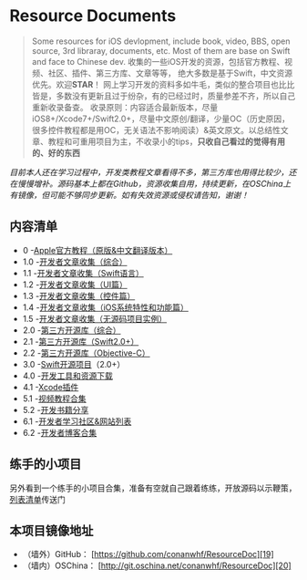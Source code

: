 # Resource Documents

> Some resources for iOS devlopment, include book, video, BBS, open source, 3rd libraray, documents, etc. Most of them are base on Swift and face to Chinese dev.
> 收集的一些iOS开发的资源，包括官方教程、视频、社区、插件、第三方库、文章等等， 绝大多数是基于Swift，中文资源优先。欢迎**STAR**！
> 网上学习开发的资料多如牛毛，类似的整合项目也比比皆是，多数没有更新且过于纷杂，有的已经过时，质量参差不齐，所以自己重新收录备查。
> 收录原则：内容适合最新版本，尽量iOS8+/Xcode7+/Swift2.0+，尽量中文原创/翻译，少量OC（历史原因，很多控件教程都是用OC，无关语法不影响阅读）&英文原文。以总结性文章、教程和可重用项目为主，不收录小的tips，**只收自己看过的觉得有用的、好的东西**

_目前本人还在学习过程中，开发类教程文章看得不多，第三方库也用得比较少，还在慢慢增补。源码基本上都在Github，资源收集自用，持续更新，在OSChina上有镜像，但可能不够同步更新。如有失效资源或侵权请告知，谢谢！_

## 内容清单
- 0 -[Apple官方教程（原版&中文翻译版本）][1]
- 1.0 -[开发者文章收集（综合）][2]
- 1.1 -[开发者文章收集（Swift语言）][3]
- 1.2 -[开发者文章收集（UI篇）][4]
- 1.3 -[开发者文章收集（控件篇）][5]
- 1.4 -[开发者文章收集（iOS系统特性和功能篇）][6]
- 1.5 -[开发者文章收集（无源码项目实例）][7]
- 2.0 -[第三方开源库（综合）][8]
- 2.1 -[第三方开源库（Swift2.0+）][9]
- 2.2 -[第三方开源库（Objective-C）][10] 
- 3.0 -[Swift开源项目][11]（2.0+）
- 4.0 -[开发工具和资源下载][12]
- 4.1 -[Xcode插件][13]
- 5.1 -[视频教程合集][14]
- 5.2 -[开发书籍分享][15]
- 6.1 -[开发者学习社区&网站列表][16]
- 6.2 -[开发者博客合集][17]

## 练手的小项目
另外看到一个练手的小项目合集，准备有空就自己跟着练练，开放源码以示鞭策，[列表清单][18]传送门

## 本项目镜像地址
- （墙外）GitHub：
	[https://github.com/conanwhf/ResourceDoc][19]
- （墙内）OSChina：
	[http://git.oschina.net/conanwhf/ResourceDoc][20]

[1]:	0fromApple.md
[2]:	1.0other.md
[3]:	1.1swift.md
[4]:	1.2UI.md
[5]:	1.3widget.md
[6]:	1.4iosFunction.md
[7]:	1.5project.md
[8]:	2.03rdLib.md
[9]:	2.1swiftLib.md
[10]:	2.2ocLib.md
[11]:	3.0SwiftProject.md
[12]:	4.0ToolAndRes.md
[13]:	4.1Xcode.md
[14]:	5.1Video.md
[15]:	5.2books.md
[16]:	6.1bbs.md
[17]:	6.2blog.md
[18]:	tryList.md
[19]:	https://github.com/conanwhf/ResourceDoc
[20]:	http://git.oschina.net/conanwhf/ResourceDoc